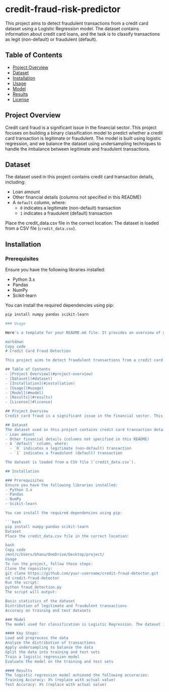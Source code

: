 # credit-fraud-risk-predictor

This project aims to detect fraudulent transactions from a credit card dataset using a Logistic Regression model. The dataset contains information about credit card loans, and the task is to classify transactions as legit (non-default) or fraudulent (default).

## Table of Contents
- [Project Overview](#project-overview)
- [Dataset](#dataset)
- [Installation](#installation)
- [Usage](#usage)
- [Model](#model)
- [Results](#results)
- [License](#license)

## Project Overview
Credit card fraud is a significant issue in the financial sector. This project focuses on building a binary classification model to predict whether a credit card transaction is legitimate or fraudulent. The model is built using logistic regression, and we balance the dataset using undersampling techniques to handle the imbalance between legitimate and fraudulent transactions.

## Dataset
The dataset used in this project contains credit card transaction details, including:
- Loan amount
- Other financial details (columns not specified in this README)
- A `default` column, where:
  - `0` indicates a legitimate (non-default) transaction
  - `1` indicates a fraudulent (default) transaction

Place the credit_data.csv file in the correct location:
The dataset is loaded from a CSV file (`credit_data.csv`).

## Installation

### Prerequisites
Ensure you have the following libraries installed:
- Python 3.x
- Pandas
- NumPy
- Scikit-learn

You can install the required dependencies using pip:

```bash
pip install numpy pandas scikit-learn

### Usage

Here's a template for your README.md file. It provides an overview of your credit card fraud detection project using logistic regression.

markdown
Copy code
# Credit Card Fraud Detection

This project aims to detect fraudulent transactions from a credit card dataset using a Logistic Regression model. The dataset contains information about credit card loans, and the task is to classify transactions as legit (non-default) or fraudulent (default).

## Table of Contents
- [Project Overview](#project-overview)
- [Dataset](#dataset)
- [Installation](#installation)
- [Usage](#usage)
- [Model](#model)
- [Results](#results)
- [License](#license)

## Project Overview 
Credit card fraud is a significant issue in the financial sector. This project focuses on building a binary classification model to predict whether a credit card transaction is legitimate or fraudulent. The model is built using logistic regression, and we balance the dataset using undersampling techniques to handle the imbalance between legitimate and fraudulent transactions.

## Dataset
The dataset used in this project contains credit card transaction details, including:
- Loan amount
- Other financial details (columns not specified in this README)
- A `default` column, where:
  - `0` indicates a legitimate (non-default) transaction
  - `1` indicates a fraudulent (default) transaction

The dataset is loaded from a CSV file (`credit_data.csv`).

## Installation

### Prerequisites
Ensure you have the following libraries installed:
- Python 3.x
- Pandas
- NumPy
- Scikit-learn

You can install the required dependencies using pip:

```bash
pip install numpy pandas scikit-learn
Dataset
Place the credit_data.csv file in the correct location:

bash
Copy code
/mnt/c/Users/bhanu/OneDrive/Desktop/project/
Usage
To run the project, follow these steps:
Clone the repository:
git clone https://github.com/your-username/credit-fraud-detector.git
cd credit-fraud-detector
Run the script:
python fraud_detection.py
The script will output:

Basic statistics of the dataset
Distribution of legitimate and fraudulent transactions
Accuracy on training and test datasets

### Model
The model used for classification is Logistic Regression. The dataset is split into training and testing sets, and the model is trained on the training set. Undersampling is applied to balance the dataset by matching the number of legitimate transactions to the number of fraudulent ones.

#### Key Steps:
Load and preprocess the data
Analyze the distribution of transactions
Apply undersampling to balance the data
Split the data into training and test sets
Train a logistic regression model
Evaluate the model on the training and test sets

#### Results
The logistic regression model achieved the following accuracies:
Training Accuracy: X% (replace with actual value)
Test Accuracy: X% (replace with actual value)


